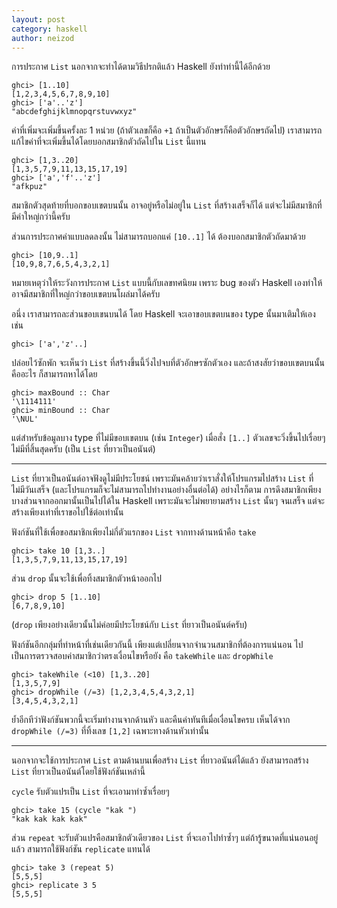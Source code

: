 ```yaml
---
layout: post
category: haskell
author: neizod
---
```


การประกาศ `List` นอกจากจะทำได้ตามวิธีปรกติแล้ว Haskell ยังทำท่านี้ได้อีกด้วย

    ghci> [1..10]
    [1,2,3,4,5,6,7,8,9,10]
    ghci> ['a'..'z']
    "abcdefghijklmnopqrstuvwxyz"

ค่าที่เพิ่มจะเพิ่มขึ้นครั้งละ 1 หน่วย (ถ้าตัวเลขก็คือ `+1` ถ้าเป็นตัวอักษรก็คือตัวอักษรถัดไป) เราสามารถแก้ไขค่าที่จะเพิ่มขึ้นได้โดยบอกสมาชิกตัวถัดไปใน `List` นี้แทน

    ghci> [1,3..20]
    [1,3,5,7,9,11,13,15,17,19]
    ghci> ['a','f'..'z']
    "afkpuz"

สมาชิกตัวสุดท้ายที่บอกขอบเขตบนนั้น อาจอยู่หรือไม่อยู่ใน `List` ที่สร้างเสร็จก็ได้ แต่จะไม่มีสมาชิกที่มีค่าใหญ่กว่านี้ครับ

ส่วนการประกาศค่าแบบลดลงนั้น ไม่สามารถบอกแค่ `[10..1]` ได้ ต้องบอกสมาชิกตัวถัดมาด้วย

    ghci> [10,9..1]
    [10,9,8,7,6,5,4,3,2,1]

หมายเหตุว่าให้ระวังการประกาศ `List` แบบนี้กับเลขทศนิยม เพราะ bug ของตัว Haskell เองทำให้อาจมีสมาชิกที่ใหญ่กว่าขอบเขตบนโผล่มาได้ครับ

อนึ่ง เราสามารถละส่วนขอบเขนบนได้ โดย Haskell จะเอาขอบเขตบนของ type นั้นมาเติมให้เอง เช่น

    ghci> ['a','z'..]

ปล่อยไว้ซักพัก จะเห็นว่า `List` ที่สร้างขึ้นนี้วิ่งไปจบที่ตัวอักษรซักตัวเอง และถ้าสงสัยว่าขอบเขตบนนั้นคืออะไร ก็สามารถหาได้โดย

    ghci> maxBound :: Char
    '\1114111'
    ghci> minBound :: Char
    '\NUL'

แต่สำหรับข้อมูลบาง type ที่ไม่มีขอบเขตบน (เช่น `Integer`) เมื่อสั่ง `[1..]` ตัวเลขจะวิ่งขี้นไปเรื่อยๆ ไม่มีที่สิ้นสุดครับ (เป็น `List` ที่ยาวเป็นอนันต์)

---

`List` ที่ยาวเป็นอนันต์อาจฟังดูไม่มีประโยชน์ เพราะมันคล้ายว่าเราสั่งให้โปรแกรมไปสร้าง `List` ที่ไม่มีวันเสร็จ (และโปรแกรมก็จะไม่สามารถไปทำงานอย่างอื่นต่อได้) อย่างไรก็ตาม การดึงสมาชิกเพียงบางส่วนจากออกมานั้นเป็นไปได้ใน Haskell เพราะมันจะไม่พยายามสร้าง `List` นั้นๆ จนเสร็จ แต่จะสร้างเพียงเท่าที่เราขอไปใช้ต่อเท่านั้น

ฟังก์ชันที่ใช้เพื่อขอสมาชิกเพียงไม่กี่ตัวแรกของ `List` จากทางด้านหน้าคือ `take`

    ghci> take 10 [1,3..]
    [1,3,5,7,9,11,13,15,17,19]

ส่วน `drop` นั้นจะใช้เพื่อทิ้งสมาชิกตัวหน้าออกไป

    ghci> drop 5 [1..10]
    [6,7,8,9,10]

(`drop` เพียงอย่างเดียวนั้นไม่ค่อยมีประโยชน์กับ `List` ที่ยาวเป็นอนันต์ครับ)

ฟังก์ชันอีกกลุ่มที่ทำหน้าที่เช่นเดียวกันนี้ เพียงแต่เปลี่ยนจากจำนวนสมาชิกที่ต้องการแน่นอน ไปเป็นการตรวจสอบค่าสมาชิกว่าตรงเงื่อนไขหรือยัง คือ `takeWhile` และ `dropWhile`

    ghci> takeWhile (<10) [1,3..20]
    [1,3,5,7,9]
    ghci> dropWhile (/=3) [1,2,3,4,5,4,3,2,1]
    [3,4,5,4,3,2,1]

ย้ำอีกทีว่าฟังก์ชันพวกนี้จะเริ่มทำงานจากด้านหัว และคืนค่าทันทีเมื่อเงื่อนไขครบ เห็นได้จาก `dropWhile (/=3)` ที่ทิ้งเลข `[1,2]` เฉพาะทางด้านหัวเท่านั้น

---

นอกจากจะใช้การประกาศ `List` ตามด้านบนเพื่อสร้าง `List` ที่ยาวอนันต์ได้แล้ว ยังสามารถสร้าง `List` ที่ยาวเป็นอนันต์โดยใช้ฟังก์ชันเหล่านี้

`cycle` รับตัวแปรเป็น `List` ที่จะเอามาทำซ้ำเรื่อยๆ

    ghci> take 15 (cycle "kak ")
    "kak kak kak kak"

ส่วน `repeat` จะรับตัวแปรคือสมาชิกตัวเดียวของ `List` ที่จะเอาไปทำซ้ำๆ แต่ถ้ารู้ขนาดที่แน่นอนอยู่แล้ว สามารถใช้ฟังก์ชัน `replicate` แทนได้

    ghci> take 3 (repeat 5)
    [5,5,5]
    ghci> replicate 3 5
    [5,5,5]
